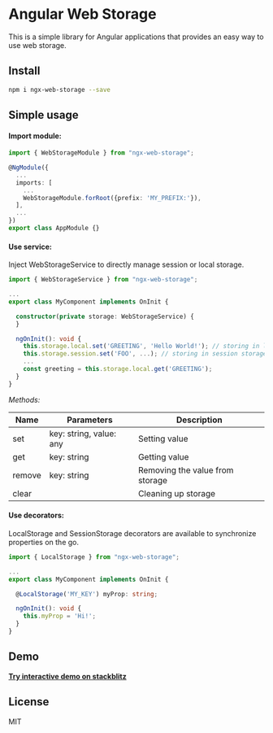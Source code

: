 # Angular Web Storage

This is a simple library for Angular applications that provides an easy way to use web storage.

## Install

```bash
npm i ngx-web-storage --save
```

## Simple usage

#### Import module:

```typescript
import { WebStorageModule } from "ngx-web-storage";

@NgModule({
  ...
  imports: [
    ...
    WebStorageModule.forRoot({prefix: 'MY_PREFIX:'}),
  ],
  ...
})
export class AppModule {}
```

#### Use service:

Inject WebStorageService to directly manage session or local storage.

```typescript
import { WebStorageService } from "ngx-web-storage";

...
export class MyComponent implements OnInit {

  constructor(private storage: WebStorageService) {
  }

  ngOnInit(): void {
    this.storage.local.set('GREETING', 'Hello World!'); // storing in local storage
    this.storage.session.set('FOO', ...); // storing in session storage
    ...
    const greeting = this.storage.local.get('GREETING');
  }
}
```
*Methods:*

| Name              | Parameters                     | Description                                 |
| ----------------- | ------------------------------ | ------------------------------------------- |
| set               | key: string, value: any        | Setting value                               |
| get               | key: string                    | Getting value                               |
| remove            | key: string                    | Removing the value from storage             |
| clear             |                                | Cleaning up storage                         |

#### Use decorators: 

LocalStorage and SessionStorage decorators are available to synchronize properties on the go.

```typescript
import { LocalStorage } from "ngx-web-storage";

...
export class MyComponent implements OnInit {

  @LocalStorage('MY_KEY') myProp: string;

  ngOnInit(): void {
    this.myProp = 'Hi!';
  }
}
```

## Demo

**[Try interactive demo on stackblitz](https://stackblitz.com/edit/ngx-web-storage?embed=1&file=app/app.component.ts)**

## License

MIT
